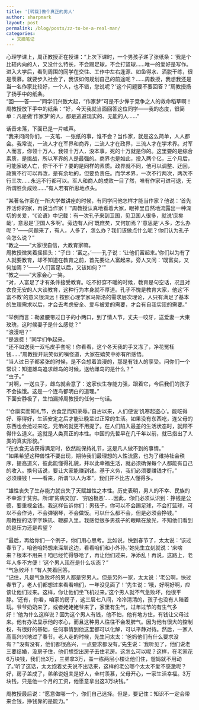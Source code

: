 ```yaml
---
title: '[转载]做个真正的男人'
author: sharpmark
layout: post
permalink: /blog/posts/zz-to-be-a-real-man/
categories:
  - 文摘笔记
---
```

心理学课上，周正教授正在授课：“上次下课时，一个男孩子递了张纸条：‘我是个比较内向的人，又没什么特长，不会踢足球，不会打篮球……唯一的爱好是写作。进入大学后，看到周围的同学在交往、工作中左右逢源、如鱼得水、洒脱干练，很是羡慕。就要步入社会了，我该如何规划自己的前途呢？……周教授，我想我还是当一名作家比较好，一个人，也不错，您说呢？’这个问题要不要回答？”周教授扬了扬手中的纸条。  
“回——答——”同学们兴致大起，“作家梦”可是不少惮于竞争之人的救命稻草啊！  
周教授放下手中的纸条：“好，今天我就当面回答这位同学——我的态度，很简单：凡是做‘作家梦’的人，都是逃避现实的、无能的人……”

<!--more-->

  
话音未落，下面已是一片嘘声。  
“我来问问你们，一支笔、一张纸的事，谁不会？当作家，就是这么简单，人人都会。我常说，一流人才在军界和商界，二流人才在政界，三流人才在学术界。对军人而言，你领十万人，我领十万人，没本事，死的十万就是你的。这里要的是综合素质，是挑战，所以军界的人是最强的。商界也是如此，投入两个亿，三个月后，可能家破人亡，你干不干？要的是同样的素质。政界就不同，他可以调整、迂回，政策不行可以再改，是有余地的，但要负责任。而学术界，一次不行两次，两次不行三次……永远不行都可以。军人和商人的成败一目了然，唯有作家可进可退，无所谓胜负成败……”有人若有所思地点头。

“某著名作家在一所大学做讲座的时候，有同学问他怎样才能当作家？他说：‘首先养活你的家，再说当作家！’”周教授认真地看着大家，眼神里自然地流露出一种深切的关爱，“《论语》中记载：有一次孔子来到卫国，见卫国人很多，就说‘庶矣哉’，意思是‘卫国人多啊’。旁边有人问‘既庶矣，又何加焉？’意思是‘人多，怎么办呢？’——问题来了，有人，人多了，怎么办？我们该做点什么呢？你们认为孔子会怎么说？”  
“教之——”大家很自信，大教育家嘛。  
周教授微笑着摇摇头：“子曰：‘富之。’——孔子说：‘让他们富起来。’你们以为有了人就要教育，却不知道在教育之前，首先要让人富起来。旁人又问：‘既富矣，又何加焉？’——‘人们富足以后，又该如何？’”  
“教之——”大家会心一笑。  
“对，人富足了才有条件接受教育。吃不好穿不暖的时候，教育是句空话，况且对衣食无安的人大谈教育，这种行为本身就不厚道。孔子不愧是教育大家，他这’不富不教’的意义很深远！按照心理学家马斯洛的需求层次理论，人只有满足了基本的生理需求以后，才会去考虑安全、爱与被爱的需要，才会有自我实现的需要。”

“举例而言：勒紧腰带过日子的小两口，到了情人节，丈夫一咬牙，送爱妻一大束玫瑰，这时候妻子是什么感觉？”  
“浪漫吧？”  
“是浪费！”同学们争起来。  
“还不如送我一双毛皮手套呢！你看看，这个冬天我的手又冻了，净花冤枉钱……”周教授开玩笑似的嗔怪道，大家在嬉笑中亦有所感悟。  
“当人过日子都紧张的时候，是不会想着浪漫的，那是有钱人的享受。问你们一个常识：知道雄鸟追求雌鸟的时候，送给雌鸟的是什么？”  
“虫子。”  
“对啊，一送虫子，雌鸟就会意了：这家伙生存能力强，跟着它，今后我们的孩子不会挨饿。这是一个连鸟都明白的道理。”  
下面安静极了，生怕漏掉周教授的任何一句话。

“‘仓廪实而知礼节，衣食足而知荣辱。’自古以来，人们便说‘饥寒起盗心’。能吃得好、穿得好，生活安定之后才能让晚辈过正常的生活。如果没有东西吃，连父母的东西也会抢过来吃，兄弟的就更不用提了。在人们陷入最差的生活状态时，就顾不得什么道义。这就是人类真正的本性。中国的先哲早在几千年以前，就已指出了人类的真实形貌。”  
“在衣食无法获得满足时，依然能保持礼节，这是凡人做不到的事情。”  
“如果希望这种兽性不要出现，期待我们最理想的人性流露，也为了维持社会秩序，提高道义，彼此能懂得礼貌，并以此幸福生活，就必须确保每个人都能有自己的收入。换句话说，要让大家能赚到钱。基于义务，我们必须要赚钱才行。”  
必须赚钱！——看来，所谓“以人为本”，我们并不比古人懂得多。

“雄性丧失了生存能力就丧失了天赋雄性之本性。历史表明，男人的不幸、民族的不幸源于贫穷。所谓‘贫病交加’、‘穷凶极恶’……因此，你们必须认识到：挣钱是公德，要重视金钱。我这样告诉你们：男孩子，你可以不会踢足球，不会打篮球，可以不会作诗，不会弹钢琴，不会做饭。可以什么都不会，但是必须会挣钱。”  
周教授的话字字珠玑、鞭辟入里。我感觉很多男孩子的眼睛在放光，不知他们看到的是压力还是希望？

“最后，再给你们一个例子，你们用心思考。比如说，快到春节了，太太说：‘该过春节了，咱爸咱妈想来深圳这边，看看咱们和小外孙。’她先生立刻就说：‘来啥来？根本不用来！咱已经忙得够呛了，再让他们过来，净添乱！再说，这路上，老年人多不方便！’这个男人现在是什么状态？”  
“气急败坏！”有人笑着回答。  
“记住，凡是气急败坏的男人都是穷男人。但是另外一家，太太说：‘老公啊，快过春节了，老人们都想过来看看咱们，一年没见面了！’先生说：‘哦，好啊好啊，应该让他们过来。这样，你让他们坐飞机过来。’这个男人就不气急败坏，他很平静。‘还有，你看，咱家的房子，这三层七八间，冷冷清清的，孩子也没有人陪着玩。爷爷奶奶来了，或者姥姥姥爷来了，家里有生气，过年过节的有生气多好！’他为什么这样说？因为这个男人有钱，他不怕，他有地方住，有钱让父母过来。他有办法显示他的孝心，而且这种男人往往不会发脾气。因为他有很大的控制权，有很好的基础，任何事情到他这里都可以化解，可以平静对待。然后，一家人高高兴兴地过了春节。老人走的时候，先生问太太：‘爸妈他们有什么要求没有？’’没有没有，他们都很高兴，一点要求都没有。’先生说：’我听见了，他们说老三要结婚，没房子住，他们想空出房子去住老房。这怎么可以呢？这样，在老家花6万块钱，我们出3万，三弟拿3万，盖一栋两层小楼让他们住，爸妈就不用动了。’听了这话，太太抱着丈夫说不出话来，这样的老公哪个太太不爱不感激呢？好，房子盖成了，弟弟说姐夫是好人，全村羡慕，父母开心，一家生活幸福。3万块钱，只是他一个月的工资，他愿意拿出这3万块钱。”

周教授最后说：“愿意做哪一个，你们自己选择。但是，要记住：知识不一定会带来金钱，挣钱靠的是能力。”